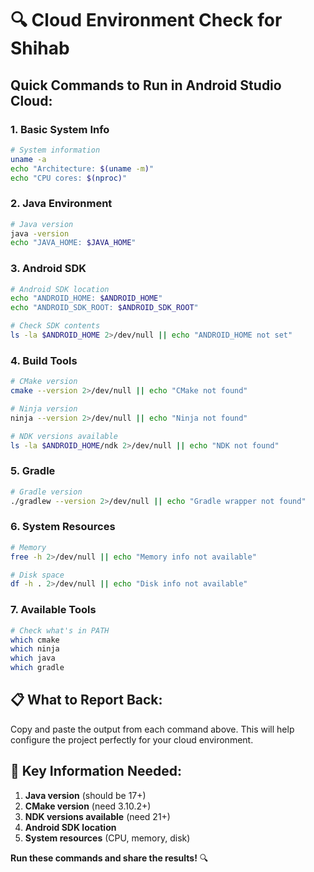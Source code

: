 # 🔍 Cloud Environment Check for Shihab

## **Quick Commands to Run in Android Studio Cloud:**

### **1. Basic System Info**
```bash
# System information
uname -a
echo "Architecture: $(uname -m)"
echo "CPU cores: $(nproc)"
```

### **2. Java Environment**
```bash
# Java version
java -version
echo "JAVA_HOME: $JAVA_HOME"
```

### **3. Android SDK**
```bash
# Android SDK location
echo "ANDROID_HOME: $ANDROID_HOME"
echo "ANDROID_SDK_ROOT: $ANDROID_SDK_ROOT"

# Check SDK contents
ls -la $ANDROID_HOME 2>/dev/null || echo "ANDROID_HOME not set"
```

### **4. Build Tools**
```bash
# CMake version
cmake --version 2>/dev/null || echo "CMake not found"

# Ninja version
ninja --version 2>/dev/null || echo "Ninja not found"

# NDK versions available
ls -la $ANDROID_HOME/ndk 2>/dev/null || echo "NDK not found"
```

### **5. Gradle**
```bash
# Gradle version
./gradlew --version 2>/dev/null || echo "Gradle wrapper not found"
```

### **6. System Resources**
```bash
# Memory
free -h 2>/dev/null || echo "Memory info not available"

# Disk space
df -h . 2>/dev/null || echo "Disk info not available"
```

### **7. Available Tools**
```bash
# Check what's in PATH
which cmake
which ninja
which java
which gradle
```

## **📋 What to Report Back:**

Copy and paste the output from each command above. This will help configure the project perfectly for your cloud environment.

## **🎯 Key Information Needed:**

1. **Java version** (should be 17+)
2. **CMake version** (need 3.10.2+)
3. **NDK versions available** (need 21+)
4. **Android SDK location**
5. **System resources** (CPU, memory, disk)

**Run these commands and share the results!** 🔍 